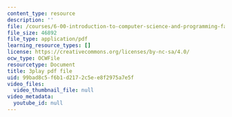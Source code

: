 ```yaml
---
content_type: resource
description: ''
file: /courses/6-00-introduction-to-computer-science-and-programming-fall-2008/99bad8c5f6b1d2172c5ee8f2975a7e5f_ENrAsRoR97I.pdf
file_size: 46892
file_type: application/pdf
learning_resource_types: []
license: https://creativecommons.org/licenses/by-nc-sa/4.0/
ocw_type: OCWFile
resourcetype: Document
title: 3play pdf file
uid: 99bad8c5-f6b1-d217-2c5e-e8f2975a7e5f
video_files:
  video_thumbnail_file: null
video_metadata:
  youtube_id: null
---
```

